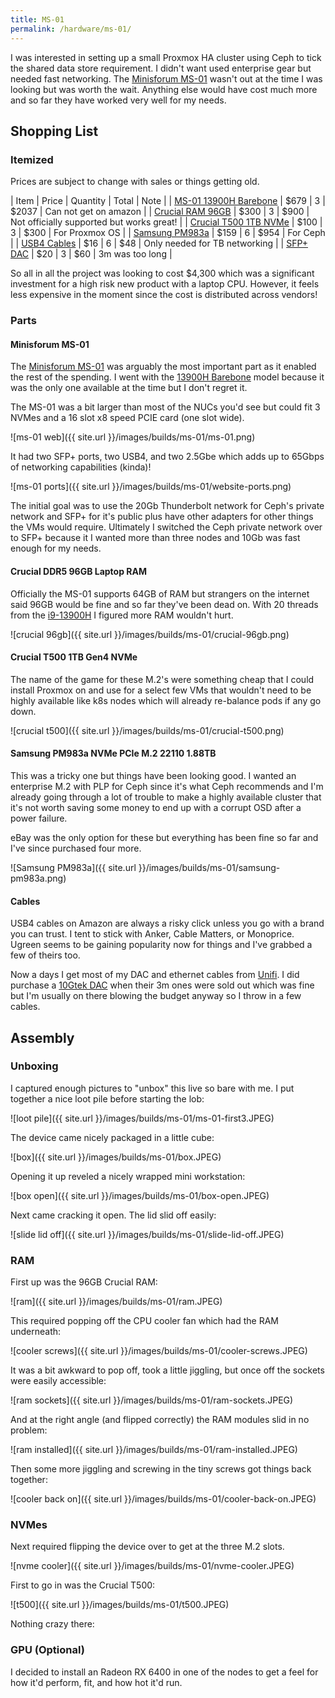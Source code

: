 ```yaml
---
title: MS-01
permalink: /hardware/ms-01/
---
```


I was interested in setting up a small Proxmox HA cluster using Ceph to tick the shared data store requirement. I didn't want used enterprise gear but needed fast networking. The [Minisforum MS-01](https://store.minisforum.com/products/minisforum-ms-01) wasn't out at the time I was looking but was worth the wait. Anything else would have cost much more and so far they have worked very well for my needs. 

## Shopping List

### Itemized

Prices are subject to change with sales or things getting old.

| Item | Price | Quantity | Total | Note | 
| [MS-01 13900H Barebone](https://store.minisforum.com/products/minisforum-ms-01?variant=44385972158709) | $679 | 3 | $2037 | Can not get on amazon |
| [Crucial RAM 96GB](https://www.amazon.com/Crucial-2x24GB-5600MT-5200MT-CT2K24G56C46S5/dp/B0C79K5VGZ/?_encoding=UTF8&pd_rd_w=sVPlR&content-id=amzn1.sym.d0ebfbb2-6761-494f-8e2f-95743b37c35c%3Aamzn1.symc.50e00d6c-ec8b-42ef-bb15-298531ab4497&pf_rd_p=d0ebfbb2-6761-494f-8e2f-95743b37c35c&pf_rd_r=64EWNS9A1MSZTME499ST&pd_rd_wg=0J9uU&pd_rd_r=a96ba229-589c-420d-8d92-0417bd0ec1da&ref_=pd_gw_ci_mcx_mr_hp_atf_m&th=1) | $300 | 3 | $900 | Not officially supported but works great! |
| [Crucial T500 1TB NVMe](https://www.amazon.com/dp/B0CK39YR9V?ref=ppx_yo2ov_dt_b_product_details&th=1) | $100 | 3 | $300 | For Proxmox OS |
| [Samsung PM983a](https://www.ebay.com/itm/284524529831) | $159 | 6 | $954 | For Ceph |
| [USB4 Cables](https://www.amazon.com/dp/B094STPLX3?ref=ppx_yo2ov_dt_b_product_details&th=1) | $16 | 6 | $48 | Only needed for TB networking |
| [SFP+ DAC](https://store.ui.com/us/en/collections/unifi-accessory-tech-cable-sfp/products/10gbps-direct-attach-cable?variant=uacc-dac-sfp10-3m&category=ce60c14e-dd22-47a9-b051-37e1a48b8d4f) | $20 | 3 | $60 | 3m was too long |

So all in all the project was looking to cost $4,300 which was a significant investment for a high risk new product with a laptop CPU. However, it feels less expensive in the moment since the cost is distributed across vendors! 

### Parts

#### Minisforum MS-01

The [Minisforum MS-01](https://store.minisforum.com/products/minisforum-ms-01) was arguably the most important part as it enabled the rest of the spending. I went with the [13900H Barebone](https://store.minisforum.com/products/minisforum-ms-01?variant=44385972158709) model because it was the only one available at the time but I don't regret it.

The MS-01 was a bit larger than most of the NUCs you'd see but could fit 3 NVMes and a 16 slot x8 speed PCIE card (one slot wide).

![ms-01 web]({{ site.url }}/images/builds/ms-01/ms-01.png)

It had two SFP+ ports, two USB4, and two 2.5Gbe which adds up to 65Gbps of networking capabilities (kinda)! 

![ms-01 ports]({{ site.url }}/images/builds/ms-01/website-ports.png)

The initial goal was to use the 20Gb Thunderbolt network for Ceph's private network and SFP+ for it's public plus have other adapters for other things the VMs would require. Ultimately I switched the Ceph private network over to SFP+ because it I wanted more than three nodes and 10Gb was fast enough for my needs.

#### Crucial DDR5 96GB Laptop RAM

Officially the MS-01 supports 64GB of RAM but strangers on the internet said 96GB would be fine and so far they've been dead on. With 20 threads from the [i9-13900H](https://ark.intel.com/content/www/us/en/ark/products/232135/intel-core-i9-13900h-processor-24m-cache-up-to-5-40-ghz.html) I figured more RAM wouldn't hurt.

![crucial 96gb]({{ site.url }}/images/builds/ms-01/crucial-96gb.png)

#### Crucial T500 1TB Gen4 NVMe

The name of the game for these M.2's were something cheap that I could install Proxmox on and use for a select few VMs that wouldn't need to be highly available like k8s nodes which will already re-balance pods if any go down.

![crucial t500]({{ site.url }}/images/builds/ms-01/crucial-t500.png)

#### Samsung PM983a NVMe PCIe M.2 22110 1.88TB

This was a tricky one but things have been looking good. I wanted an enterprise M.2 with PLP for Ceph since it's what Ceph recommends and I'm already going through a lot of trouble to make a highly available cluster that it's not worth saving some money to end up with a corrupt OSD after a power failure. 

eBay was the only option for these but everything has been fine so far and I've since purchased four more.

![Samsung PM983a]({{ site.url }}/images/builds/ms-01/samsung-pm983a.png)

#### Cables

USB4 cables on Amazon are always a risky click unless you go with a brand you can trust. I tent to stick with Anker, Cable Matters, or Monoprice. Ugreen seems to be gaining popularity now for things and I've grabbed a few of theirs too.

Now a days I get most of my DAC and ethernet cables from [Unifi](https://store.ui.com/us/en). I did purchase a [10Gtek DAC](https://www.amazon.com/gp/product/B07B6J2KL9/ref=ppx_yo_dt_b_search_asin_title?ie=UTF8&psc=1) when their 3m ones were sold out which was fine but I'm usually on there blowing the budget anyway so I throw in a few cables.  

## Assembly 

### Unboxing

I captured enough pictures to "unbox" this live so bare with me. I put together a nice loot pile before starting the lob:

![loot pile]({{ site.url }}/images/builds/ms-01/ms-01-first3.JPEG)

The device came nicely packaged in a little cube:

![box]({{ site.url }}/images/builds/ms-01/box.JPEG)

Opening it up reveled a nicely wrapped mini workstation:

![box open]({{ site.url }}/images/builds/ms-01/box-open.JPEG)

Next came cracking it open. The lid slid off easily:

![slide lid off]({{ site.url }}/images/builds/ms-01/slide-lid-off.JPEG)

### RAM

First up was the 96GB Crucial RAM:

![ram]({{ site.url }}/images/builds/ms-01/ram.JPEG)

This required popping off the CPU cooler fan which had the RAM underneath:

![cooler screws]({{ site.url }}/images/builds/ms-01/cooler-screws.JPEG)

It was a bit awkward to pop off, took a little jiggling, but once off the sockets were easily accessible:

![ram sockets]({{ site.url }}/images/builds/ms-01/ram-sockets.JPEG)

And at the right angle (and flipped correctly) the RAM modules slid in no problem:

![ram installed]({{ site.url }}/images/builds/ms-01/ram-installed.JPEG)

Then some more jiggling and screwing in the tiny screws got things back together:

![cooler back on]({{ site.url }}/images/builds/ms-01/cooler-back-on.JPEG)

### NVMes

Next required flipping the device over to get at the three M.2 slots.

![nvme cooler]({{ site.url }}/images/builds/ms-01/nvme-cooler.JPEG)

First to go in was the Crucial T500:

![t500]({{ site.url }}/images/builds/ms-01/t500.JPEG)

Nothing crazy there:



### GPU (Optional)

I decided to install an Radeon RX 6400 in one of the nodes to get a feel for how it'd perform, fit, and how hot it'd run.

